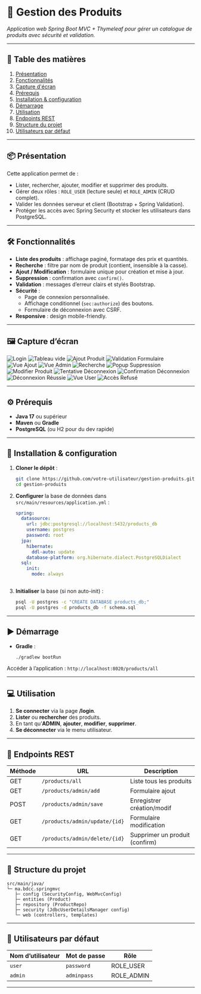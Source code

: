 # 🌟 Gestion des Produits

&#x20;

*Application web Spring Boot MVC + Thymeleaf pour gérer un catalogue de produits avec sécurité et validation.*

---

## 📝 Table des matières

1. [Présentation](#présentation)
2. [Fonctionnalités](#fonctionnalités)
3. [Capture d'écran](#capture-décran)
4. [Prérequis](#prérequis)
5. [Installation & configuration](#installation--configuration)
6. [Démarrage](#démarrage)
7. [Utilisation](#utilisation)
8. [Endpoints REST](#endpoints-rest)
9. [Structure du projet](#structure-du-projet)
10. [Utilisateurs par défaut](#utilisateurs-par-défaut)

---

## 📦 Présentation

Cette application permet de :

- Lister, rechercher, ajouter, modifier et supprimer des produits.
- Gérer deux rôles : `ROLE_USER` (lecture seule) et `ROLE_ADMIN` (CRUD complet).
- Valider les données serveur et client (Bootstrap + Spring Validation).
- Protéger les accès avec Spring Security et stocker les utilisateurs dans PostgreSQL.

---

## 🛠️ Fonctionnalités

- **Liste des produits** : affichage paginé, formatage des prix et quantités.
- **Recherche** : filtre par nom de produit (contient, insensible à la casse).
- **Ajout / Modification** : formulaire unique pour création et mise à jour.
- **Suppression** : confirmation avec `confirm()`.
- **Validation** : messages d’erreur clairs et stylés Bootstrap.
- **Sécurité** :
    - Page de connexion personnalisée.
    - Affichage conditionnel (`sec:authorize`) des boutons.
    - Formulaire de déconnexion avec CSRF.
- **Responsive** : design mobile-friendly.

---

## 🖼️ Capture d’écran

![Login](captures/login.png)
![Tableau vide](captures/empty%20products%20table.png)
![Ajout Produit](captures/add%20product.png)
![Validation Formulaire](captures/form%20validation.png)
![Vue Ajout](captures/add%20product%20view.png)
![Vue Admin](captures/all%20products%20admin%20view.png)
![Recherche](captures/search%20for%20products%20by%20name.png)
![Popup Suppression](captures/delete%20pop%20up.png)
![Modifier Produit](captures/update%20product.png)
![Tentative Déconnexion](captures/try%20log%20out.png)
![Confirmation Déconnexion](captures/log%20out%20confirmation.png)
![Déconnexion Réussie](captures/logged%20out%20successfully.png)
![Vue User](captures/all%20products%20user%20view.png)
![Accès Refusé](captures/access%20denied.png)


---

## ⚙️ Prérequis

- **Java 17** ou supérieur
- **Maven** ou **Gradle**
- **PostgreSQL** (ou H2 pour du dev rapide)

---

## 🚀 Installation & configuration

1. **Cloner le dépôt** :

   ```bash
   git clone https://github.com/votre-utilisateur/gestion-produits.git
   cd gestion-produits
   ```

2. **Configurer** la base de données dans `src/main/resources/application.yml` :

   ```yaml
   spring:
     datasource:
       url: jdbc:postgresql://localhost:5432/products_db
       username: postgres
       password: root
     jpa:
       hibernate:
         ddl-auto: update
       database-platform: org.hibernate.dialect.PostgreSQLDialect
     sql:
       init:
         mode: always
     
   ```

3. **Initialiser** la base (si non auto-init) :

   ```bash
   psql -U postgres -c "CREATE DATABASE products_db;"
   psql -U postgres -d products_db -f schema.sql
   ```

---

## ▶️ Démarrage

- **Gradle** :

  ```bash
  ./gradlew bootRun
  ```

Accéder à l’application : `http://localhost:8020/products/all`

---

## 💻 Utilisation

1. **Se connecter** via la page **/login**.
2. **Lister** ou **rechercher** des produits.
3. En tant qu’**ADMIN**, **ajouter**, **modifier**, **supprimer**.
4. **Se déconnecter** via le menu utilisateur.

---

## 📡 Endpoints REST

| Méthode | URL                           | Description                    |
| ------- | ----------------------------- | ------------------------------ |
| GET     | `/products/all`               | Liste tous les produits        |
| GET     | `/products/admin/add`         | Formulaire ajout               |
| POST    | `/products/admin/save`        | Enregistrer création/modif     |
| GET     | `/products/admin/update/{id}` | Formulaire modification        |
| GET     | `/products/admin/delete/{id}` | Supprimer un produit (confirm) |

---

## 📂 Structure du projet

```
src/main/java/
└─ ma.bdcc.springmvc
   ├─ config (SecurityConfig, WebMvcConfig)
   ├─ entities (Product)
   ├─ repository (ProductRepo)
   ├─ security (JdbcUserDetailsManager config)
   └─ web (controllers, templates)
```

---

## 👥 Utilisateurs par défaut

| Nom d’utilisateur | Mot de passe | Rôle        |
| ----------------- | ------------ | ----------- |
| `user`            | `password`   | ROLE\_USER  |
| `admin`           | `adminpass`  | ROLE\_ADMIN |

---
